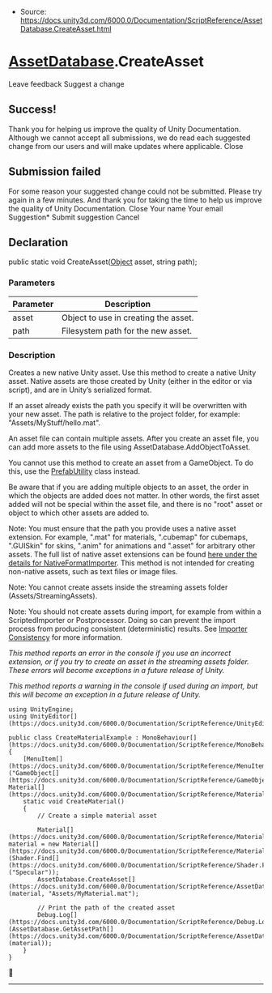 * Source: https://docs.unity3d.com/6000.0/Documentation/ScriptReference/AssetDatabase.CreateAsset.html

#  [AssetDatabase](https://docs.unity3d.com/6000.0/Documentation/ScriptReference/AssetDatabase.html).CreateAsset
Leave feedback
Suggest a change
## Success!
Thank you for helping us improve the quality of Unity Documentation. Although we cannot accept all submissions, we do read each suggested change from our users and will make updates where applicable.
Close
## Submission failed
For some reason your suggested change could not be submitted. Please <a>try again</a> in a few minutes. And thank you for taking the time to help us improve the quality of Unity Documentation.
Close
Your name Your email Suggestion* Submit suggestion
Cancel
## Declaration
public static void CreateAsset([Object](https://docs.unity3d.com/6000.0/Documentation/ScriptReference/Object.html) asset, string path); 
### Parameters
Parameter | Description  
---|---  
asset | Object to use in creating the asset.  
path | Filesystem path for the new asset.  
### Description
Creates a new native Unity asset.
Use this method to create a native Unity asset. Native assets are those created by Unity (either in the editor or via script), and are in Unity’s serialized format.  
  
If an asset already exists the path you specify it will be overwritten with your new asset. The path is relative to the project folder, for example: "Assets/MyStuff/hello.mat".  
  
An asset file can contain multiple assets. After you create an asset file, you can add more assets to the file using AssetDatabase.AddObjectToAsset.  
  
You cannot use this method to create an asset from a GameObject. To do this, use the [PrefabUtility](https://docs.unity3d.com/6000.0/Documentation/ScriptReference/PrefabUtility.html) class instead.  
  
Be aware that if you are adding multiple objects to an asset, the order in which the objects are added does not matter. In other words, the first asset added will not be special within the asset file, and there is no "root" asset or object to which other assets are added to.  
  
Note: You must ensure that the path you provide uses a native asset extension. For example, ".mat" for materials, ".cubemap" for cubemaps, ".GUISkin" for skins, ".anim" for animations and ".asset" for arbitrary other assets. The full list of native asset extensions can be found [here under the details for NativeFormatImporter](https://docs.unity3d.com/6000.0/Documentation/Manual/AssetDatabaseRefreshing.html). This method is not intended for creating non-native assets, such as text files or image files.  
  
Note: You cannot create assets inside the streaming assets folder (Assets/StreamingAssets).  
  
Note: You should not create assets during import, for example from within a ScriptedImporter or Postprocessor. Doing so can prevent the import process from producing consistent (deterministic) results. See [Importer Consistency](https://docs.unity3d.com/6000.0/Documentation/Manual/ImporterConsistency.html) for more information.  
  
_This method reports an error in the console if you use an incorrect extension, or if you try to create an asset in the streaming assets folder. These errors will become exceptions in a future release of Unity._  
  
_This method reports a warning in the console if used during an import, but this will become an exception in a future release of Unity._
```
using UnityEngine;
using UnityEditor[](https://docs.unity3d.com/6000.0/Documentation/ScriptReference/UnityEditor.html);  
  
public class CreateMaterialExample : MonoBehaviour[](https://docs.unity3d.com/6000.0/Documentation/ScriptReference/MonoBehaviour.html)
{
    [MenuItem[](https://docs.unity3d.com/6000.0/Documentation/ScriptReference/MenuItem.html)("GameObject[](https://docs.unity3d.com/6000.0/Documentation/ScriptReference/GameObject.html)/Create Material[](https://docs.unity3d.com/6000.0/Documentation/ScriptReference/Material.html)")]
    static void CreateMaterial()
    {
        // Create a simple material asset  
  
        Material[](https://docs.unity3d.com/6000.0/Documentation/ScriptReference/Material.html) material = new Material[](https://docs.unity3d.com/6000.0/Documentation/ScriptReference/Material.html)(Shader.Find[](https://docs.unity3d.com/6000.0/Documentation/ScriptReference/Shader.Find.html)("Specular"));
        AssetDatabase.CreateAsset[](https://docs.unity3d.com/6000.0/Documentation/ScriptReference/AssetDatabase.CreateAsset.html)(material, "Assets/MyMaterial.mat");  
  
        // Print the path of the created asset
        Debug.Log[](https://docs.unity3d.com/6000.0/Documentation/ScriptReference/Debug.Log.html)(AssetDatabase.GetAssetPath[](https://docs.unity3d.com/6000.0/Documentation/ScriptReference/AssetDatabase.GetAssetPath.html)(material));
    }
}

```

* * *
